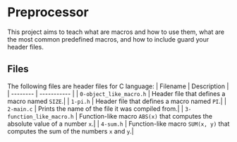 # Preprocessor
This project aims to teach what are macros and how to use them, what are the most common predefined macros, and how to include guard your header files.

## Files
The following files are header files for C language:
| Filename | Description |
| -------- | ----------- |
| `0-object_like_macro.h` | Header file that defines a macro named `SIZE`.|
| `1-pi.h` | Header file that defines a macro named `PI`.|
| `2-main.c` | Prints the name of the file it was compiled from.|
| `3-function_like_macro.h` | Function-like macro `ABS(x)` that computes the absolute value of a number `x`.|
| `4-sum.h` | Function-like macro `SUM(x, y)` that computes the sum of the numbers `x` and `y`.|

